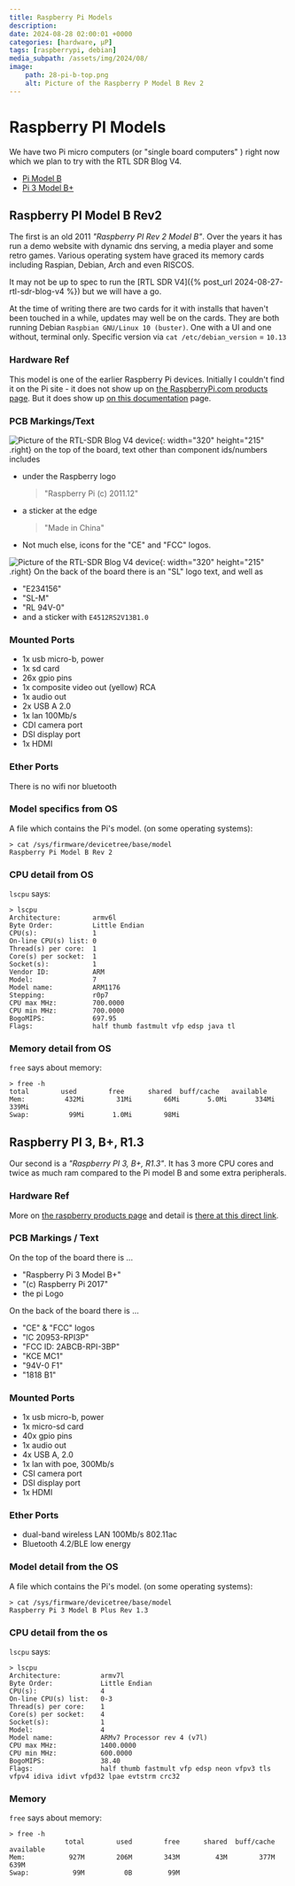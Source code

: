 ```yaml
---
title: Raspberry Pi Models
description: 
date: 2024-08-28 02:00:01 +0000
categories: [hardware, µP]
tags: [raspberrypi, debian] 
media_subpath: /assets/img/2024/08/
image:
    path: 28-pi-b-top.png
    alt: Picture of the Raspberry P Model B Rev 2
---
```


# Raspberry PI Models

We have two Pi micro computers (or "single board computers" ) right now which we plan to try with the RTL SDR Blog V4.
- [Pi Model B](#raspberry-pi-model-b-rev2)
- [Pi 3 Model B+](#raspberry-pi-3-b-r13)

## Raspberry PI Model B Rev2 

The first is an old 2011 _"Raspberry PI Rev 2 Model B"_. Over the years it has run a demo website with dynamic dns serving, a media player and some retro games. Various operating system have graced its memory cards including Raspian, Debian, Arch and even RISCOS. 

It may not be up to spec to run the [RTL SDR V4]({% post_url 2024-08-27-rtl-sdr-blog-v4 %}) but we will have a go.

At the time of writing there are two cards for it with installs that haven't been touched in a while, updates may well be on the cards. They are both running Debian `Raspbian GNU/Linux 10 (buster)`. One with a UI and one without, terminal only. Specific version via `cat /etc/debian_version` = `10.13`


### Hardware Ref
This model is one of the earlier Raspberry Pi devices. Initially I couldn't find it on the Pi site - it does not show up on [the RaspberryPi.com products page](https://www.raspberrypi.com/products/). But it does show up [on this documentation](https://www.raspberrypi.com/documentation/computers/raspberry-pi.html) page.

### PCB Markings/Text
![Picture of the RTL-SDR Blog V4 device](28-pi-b-top.png){: width="320" height="215" .right}
on the top of the board, text other than component ids/numbers includes
- under the Raspberry logo
    > "Raspberry Pi (c) 2011.12"
- a sticker at the edge
    > "Made in China" 
- Not much else, icons for the "CE" and "FCC" logos.

![Picture of the RTL-SDR Blog V4 device](28-pi-b-btm.png){: width="320" height="215"  .right}
On the back of the board there is an "SL" logo text, and well as
- "E234156"
- "SL-M"
- "RL 94V-0"
- and a sticker with `E4512RS2V13B1.0`

### Mounted Ports
- 1x usb micro-b, power
- 1x sd card
- 26x gpio pins
- 1x composite video out (yellow) RCA
- 1x audio out
- 2x USB A 2.0
- 1x lan 100Mb/s
- CDI camera port
- DSI display port
- 1x HDMI

### Ether Ports
There is no wifi nor bluetooth

### Model specifics from OS
A file which contains the Pi's model. (on some operating systems):

```console
> cat /sys/firmware/devicetree/base/model
Raspberry Pi Model B Rev 2
```

### CPU detail from OS
`lscpu` says:
```console
> lscpu
Architecture:        armv6l
Byte Order:          Little Endian
CPU(s):              1
On-line CPU(s) list: 0
Thread(s) per core:  1
Core(s) per socket:  1
Socket(s):           1
Vendor ID:           ARM
Model:               7
Model name:          ARM1176
Stepping:            r0p7
CPU max MHz:         700.0000
CPU min MHz:         700.0000
BogoMIPS:            697.95
Flags:               half thumb fastmult vfp edsp java tl
```
### Memory detail from OS
`free` says about memory:
```console
> free -h
total        used        free      shared  buff/cache   available
Mem:          432Mi        31Mi        66Mi       5.0Mi       334Mi       339Mi
Swap:          99Mi       1.0Mi        98Mi
```



## Raspberry PI 3, B+, R1.3

Our second is a _"Raspberry PI 3, B+, R1.3"_. It has 3 more CPU cores and twice as much ram compared to the Pi model B and some extra peripherals.

### Hardware Ref
More on [the raspberry products page](https://www.raspberrypi.com/products/) and detail is [there at this direct link](https://www.raspberrypi.com/products/raspberry-pi-3-model-b-plus/).

### PCB Markings / Text 

On the top of the board there is ...
- "Raspberry Pi 3 Model B+"
- "(c) Raspberry Pi 2017"
- the pi Logo

On the back of the board there is ...
- "CE" & "FCC" logos
- "IC 20953-RPI3P"
- "FCC ID: 2ABCB-RPI-3BP"
- "KCE MC1"
- "94V-0 F1"
- "1818 B1"


### Mounted Ports
- 1x usb micro-b, power
- 1x micro-sd card
- 40x gpio pins
- 1x audio out
- 4x USB A, 2.0
- 1x lan with poe, 300Mb/s
- CSI camera port
- DSI display port
- 1x HDMI

### Ether Ports
- dual-band wireless LAN 100Mb/s 802.11ac
- Bluetooth 4.2/BLE low energy

### Model detail from the OS
A file which contains the Pi's model. (on some operating systems):

```console
> cat /sys/firmware/devicetree/base/model
Raspberry Pi 3 Model B Plus Rev 1.3
```

### CPU detail from the os
`lscpu` says:
```console
> lscpu
Architecture:          armv7l
Byte Order:            Little Endian
CPU(s):                4
On-line CPU(s) list:   0-3
Thread(s) per core:    1
Core(s) per socket:    4
Socket(s):             1
Model:                 4
Model name:            ARMv7 Processor rev 4 (v7l)
CPU max MHz:           1400.0000
CPU min MHz:           600.0000
BogoMIPS:              38.40
Flags:                 half thumb fastmult vfp edsp neon vfpv3 tls vfpv4 idiva idivt vfpd32 lpae evtstrm crc32
```

### Memory
`free` says about memory:
```console
> free -h
              total        used        free      shared  buff/cache   available
Mem:           927M        206M        343M         43M        377M        639M
Swap:           99M          0B         99M
```


